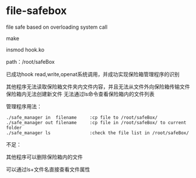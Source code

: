 # file-safebox
file safe based on overloading system call

make

insmod hook.ko

path：/root/safeBox

已成功hook read,write,openat系统调用，并成功实现保险箱管理程序的识别

其他程序无法读取保险箱文件夹内文件内容，并且无法从文件外向保险箱传输文件
保险箱内无法创建新文件
无法通过ls命令查看保险箱内的文件列表



管理程序用法：

```shell
./safe_manager in  filename     :cp file to /root/safeBox/
./safe_manager out filename     :cp file in /root/safeBox/ to current folder
./safe_manager ls               :check the file list in /root/safeBox/
```


不足：

其他程序可以删除保险箱内的文件

可以通过ls+文件名直接查看文件属性
